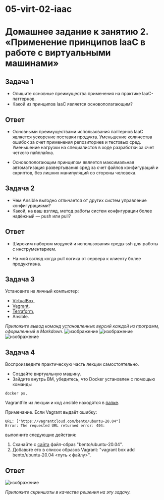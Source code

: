 # 05-virt-02-iaac

# Домашнее задание к занятию 2. «Применение принципов IaaC в работе с виртуальными машинами»

## Задача 1

- Опишите основные преимущества применения на практике IaaC-паттернов.
- Какой из принципов IaaC является основополагающим?
## Ответ
- Основными преимуществами использования паттернов IaaC является ускорение поставки продукта. Уменьшение количества ошибок за счет применения репозиториев и тестовых сред.
Уменьшение нагрузки на специалистов в ходе разработки за счет четкого пайплайна.

- Основопологающим принципом является максимальная автоматизация развертывания сред за счет файлов конфигураций и скриптов, без лишних манипуляций со стороны человека.

## Задача 2

- Чем Ansible выгодно отличается от других систем управление конфигурациями?
- Какой, на ваш взгляд, метод работы систем конфигурации более надёжный — push или pull?
## Ответ
- Широким набором модулей и использования среды ssh для работы с инструментарием.

- На мой взгляд когда pull логика от сервера к клиенту более продуктивна.
## Задача 3

Установите на личный компьютер:

- [VirtualBox](https://www.virtualbox.org/),
- [Vagrant](https://github.com/netology-code/devops-materials),
- [Terraform](https://github.com/netology-code/devops-materials/blob/master/README.md),
- Ansible.

*Приложите вывод команд установленных версий каждой из программ, оформленный в Markdown.*
![изображение](https://github.com/Razbor/05-virt-02-iaac/assets/19568831/719422f9-e1b6-4392-bfb1-8572a1e261f3)
![изображение](https://github.com/Razbor/05-virt-02-iaac/assets/19568831/c03f3287-0928-4cc8-bd1e-f650fcea1a89)
![изображение](https://github.com/Razbor/05-virt-02-iaac/assets/19568831/35b15b8e-ec3b-4b57-873d-7db44262d6c6)

## Задача 4 

Воспроизведите практическую часть лекции самостоятельно.

- Создайте виртуальную машину.
- Зайдите внутрь ВМ, убедитесь, что Docker установлен с помощью команды
```
docker ps,
```
Vagrantfile из лекции и код ansible находятся в [папке](https://github.com/netology-code/virt-homeworks/tree/virt-11/05-virt-02-iaac/src).

Примечание. Если Vagrant выдаёт ошибку:
```
URL: ["https://vagrantcloud.com/bento/ubuntu-20.04"]     
Error: The requested URL returned error: 404:
```

выполните следующие действия:

1. Скачайте с [сайта](https://app.vagrantup.com/bento/boxes/ubuntu-20.04) файл-образ "bento/ubuntu-20.04".
2. Добавьте его в список образов Vagrant: "vagrant box add bento/ubuntu-20.04 <путь к файлу>".
## Ответ
![изображение](https://github.com/Razbor/05-virt-02-iaac/assets/19568831/feffeece-1ed3-424b-a12b-e176a4be7638)

*Приложите скриншоты в качестве решения на эту задачу.*
